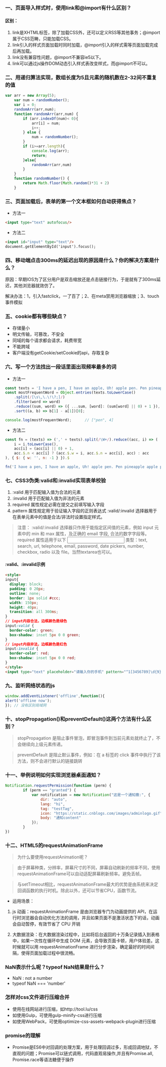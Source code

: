 ### 一、页面导入样式时，使用link和@import有什么区别？
#### 区别：
1. link是XHTML标签，除了加载CSS外，还可以定义RSS等其他事务；@import属于CSS范畴，只能加载CSS。
2. link引入的样式页面加载时同时加载，@import引入的样式需等页面加载完成后再加载。
3. link没有兼容性问题，@import不兼容ie5以下。
4. link可以通过js操作DOM动态引入样式表改变样式，而@import不可以。
### 二、用递归算法实现，数组长度为5且元素的随机数在2-32间不重复的值 
```javascript 1.8
var arr = new Array(5);
    var num = randomNumber();
    var i = 0;
    randomArr(arr,num);
    function randomArr(arr,num) {
        if (arr.indexOf(num)< 0){
            arr[i] = num;
            i++;
        } else {
            num = randomNumber();
        }
        if (i>=arr.length){
            console.log(arr);
            return;
        }else{
            randomArr(arr,num)
        }
    }
    function randomNumber() {
        return Math.floor(Math.random()*31 + 2)
    }
```
### 三、页面加载后，表单的第一个文本框如何自动获得焦点？
* 方法一
```html
<input type="text" autofocus/>
```
* 方法二
```html
<input id="input" type="text"/>
document.getElementById('input').focus();
```
### 四、移动端点击300ms的延迟出现的原因是什么？你的解决方案是什么？

原因：早期IOS为了区分用户是双击缩放还是点击链接行为，于是就有了300ms延迟，其他浏览器就效仿了。

解决办法：1，引入fastclick，一了百了；2、在meta禁用浏览器缩放；3、touch事件模拟

### 五、cookie都有哪些缺点？
* 存储量小
* 明文传输，可篡改，不安全
* 同域的每个请求都会请求，耗费带宽
* 不能跨域
* 客户端没有getCookie/setCookie的api，存取复杂

### 六、写一个方法找出一段话里面出现频率最多的词
* 方法一
```javascript 1.8
const texts = 'I have a pen, I have an apple, Uh! apple pen. Pen pineapple apple pen.'
const mostFrequentWord = Object.entries(texts.toLowerCase()
	.split(/[\s\,\.\!\?;]/)
	.filter(word => word)
	.reduce((sum, word) => ({ ...sum, [word]: (sum[word] || 0) + 1 }), {}))
	.sort((a, b) => b[1] - a[1])[0];													

console.log(mostFrequentWord);		// ["pen", 4]
```
* 方法二
```javascript 1.8
const fn = (texts) => (',' + texts).split(/\W+/).reduce((acc, i) => (
    i = i.toLowerCase(),
    acc[i] = (acc[i] || 0) + 1,
    acc.$.n < acc[i] ? (acc.$.w = i, acc.$.n = acc[i], acc) : acc
), { $: { w: '', n: -1 } }).$

fn('I have a pen, I have an apple, Uh! apple pen. Pen pineapple apple pen.')
```
### 七、CSS3伪类:valid和:invalid实现表单校验
1. :valid 用于匹配输入值为合法的元素
2. :invalid    用于匹配输入值为非法的元素
3. required 属性规定必需在提交之前填写输入字段
4. pattern 属性规定用于验证输入字段的正则表达式
:valid/:invalid 选择器用于在表单元素中的值是合法/非法时设置指定样式。

> 注意： :valid/:invalid 选择器只作用于能指定区间值的元素，例如 input 元素中的 min 和 max 属性，及正确的 email 字段, 合法的数字字段等。
required 属性适用于以下 <input> 类型：text, search, url, telephone, email, password, date pickers, number, checkbox, radio 以及 file。当然textarea也可以。
#### :valid、:invalid示例
```html
<style>
input{
  display: block;
  padding: 0 20px;
  outline: none;
  border: 1px solid #ccc;
  width: 150px;
  height: 40px;
  transition: all 300ms;
}
// input内容合法，边框颜色是绿色
input:valid {
  border-color: green;
  box-shadow: inset 5px 0 0 green;
}
// input内容非法，边框颜色是红色
input:invalid {
  border-color: red;
  box-shadow: inset 5px 0 0 red;
}
</style>
<input type="text" placeholder="请输入你的手机" pattern="^1[3456789]\d{9}$" required>
```
### 九、监听网络状态的js
```javascript 1.8
window.addEventListener('offline',function(){
alert('offline now');
}); // 没有区别局域网
```
### 十、stopPropagation()和preventDefault()这两个方法有什么区别？
> stopPropagation 是阻止事件冒泡，即冒泡事件到当前元素处就终止了，不会继续向上级元素传递。

> preventDefault 是阻止默认事件，例如：在 a 标签的 click 事件中执行了该方法，则不会进行默认的链接跳转

### 十一、举例说明如何实现浏览器桌面通知？
```javascript 1.8
Notification.requestPermission(function (perm) {  
        if (perm == "granted") {  
            var notification = new Notification("这是一个通知撒:", {  
                dir: "auto",  
                lang: "hi",  
                tag: "testTag",  
                icon: "https://static.cnblogs.com/images/adminlogo.gif",  
                body: "通知content"  
            });  
        }  
})
```
### 十二、HTML5的requestAnimationFrame
> 为什么要使用requestAnimation呢？

> 由于屏幕种类，分辨率，屏幕尺寸的不同，屏幕自动刷新的频率不同，使用requestAnimationFrame可以自动适配屏幕刷新频率。避免丢帧。

> 与setTimeout相比，requestAnimationFrame最大的优势是由系统来决定回调函数的执行时机。除此以外，还可以节省CPU，函数节流。
* 运用场景：
1. js 动画：requestAnimationFrame 是由浏览器专门为动画提供的 API，在运行时浏览器会自动优化方法的调用，并且如果页面不是激活状态下的话，动画会自动暂停，有效节省了 CPU 开销

2. 大数据渲染：在大数据渲染过程中，比如将后台返回的十万条记录插入到表格中，如果一次性在循环中生成 DOM 元素，会导致页面卡顿，用户体验差。这时候就可以用 requestAnimationFrame 进行分步渲染，确定最好的时间间隔，使得页面加载过程中很流畅。

### NaN表示什么呢？typeof NaN结果是什么？ 
* NaN : not a number
* typeof NaN === 'number'

### 怎样对css文件进行压缩合并

* 使用在线网站进行压缩，如http://tool.lu/css
* 如使用Gulp，可使用gulp-minify-css进行压缩
* 如使用WebPack，可使用optimize-css-assets-webpack-plugin进行压缩

### promise的理解

* Promise是ES6中对回调的处理方案，用于处理回调过多，形成回调地狱，不直观的问题；Promise可以链式调用，代码直观易操作,并且有Promise.all, Promise.race等语法糖便于操作
